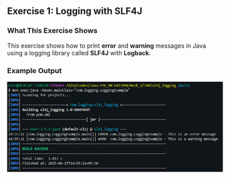 ## Exercise 1: Logging with SLF4J

### What This Exercise Shows

This exercise shows how to print **error** and **warning** messages in Java using a logging library called **SLF4J** with **Logback**.

### Example Output

![Logging Output](/Week_2/outputs/image_logging.png)
